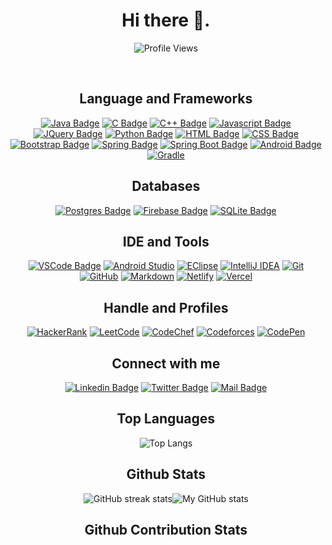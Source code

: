 <h1 align="center"> Hi there 👋.</h1>

<div align='center'>

![Profile Views](https://komarev.com/ghpvc/?username=khalidsaifullahfuad&color=blue&style=flat-square&label=PROFILE+VIEWS)

</div><br/>

<!-- 🔭 &nbsp;I’m currently working on some Android Application.

❤️ &nbsp;I love problem solving and leaning new techonology.

📫 &nbsp;How to reach me: khalidsaifullahfuad@gmail.com

⚡ &nbsp;Fun fact: My hobby is solving Rubix Cube. My best time is 18 seconds. -->

<h2 align="center"> Language and Frameworks </h2>

<div align='center'>
  
[![Java Badge](https://img.shields.io/badge/Java-ED8B00?style=for-the-badge&logo=java&logoColor=white)](#) 
[![C Badge](https://img.shields.io/badge/C-00599C?style=for-the-badge&logo=c&logoColor=white)](#) 
[![C++ Badge](https://img.shields.io/badge/c++-00599C?style=for-the-badge&logo=c%2B%2B&logoColor=white)](#)
[![Javascript Badge](https://img.shields.io/badge/JavaScript-F7DF1E?style=for-the-badge&logo=javascript&logoColor=black)](#)
[![JQuery Badge](https://img.shields.io/badge/jQuery-0769AD?style=for-the-badge&logo=jquery&logoColor=white)](#)
[![Python Badge](https://img.shields.io/badge/Python-646464?style=for-the-badge&logo=python)](#)
[![HTML Badge](https://img.shields.io/badge/HTML5-E34F26?style=for-the-badge&logo=html5&logoColor=white)](#)
[![CSS Badge](https://img.shields.io/badge/CSS3-1572B6?style=for-the-badge&logo=css3&logoColor=white)](#)
[![Bootstrap Badge](https://img.shields.io/badge/Bootstrap-563D7C?style=for-the-badge&logo=bootstrap&logoColor=white)](#)
[![Spring Badge](https://img.shields.io/badge/Spring-6DB33F?style=for-the-badge&logo=spring&logoColor=white)](#)
[![Spring Boot Badge](https://img.shields.io/badge/SpringBoot-6DB33F?style=for-the-badge&logo=springboot&logoColor=white)](#)
[![Android Badge](https://img.shields.io/badge/Android-3DDC84?style=for-the-badge&logo=android&logoColor=white)](#)
[![Gradle](https://img.shields.io/badge/Gradle-02303A.svg?style=for-the-badge&logo=Gradle&logoColor=white)](#)

</div>

<h2 align="center"> Databases </h2>

<div align='center'>
  
[![Postgres Badge](https://img.shields.io/badge/PostgreSQL-316192?style=for-the-badge&logo=postgresql&logoColor=white)](#)
[![Firebase Badge](https://img.shields.io/badge/firebase-FFA611?style=for-the-badge&logo=firebase&logoColor=white)](#)
[![SQLite Badge](https://img.shields.io/badge/SQLite-07405E?style=for-the-badge&logo=sqlite&logoColor=white)](#)
 

<h2 align="center"> IDE and Tools </h2>

<div align='center'>
  
[![VSCode Badge](https://img.shields.io/badge/Visual%20Studio%20Code-0078d7?style=for-the-badge&logo=visualstudiocode&logoColor=white)](https://code.visualstudio.com/) 
[![Android Studio](https://img.shields.io/badge/Android%20Studio-073042?style=for-the-badge&logo=androidstudio)](https://developer.android.com/studio) 
[![EClipse](https://img.shields.io/badge/Eclipse-2b2152?style=for-the-badge&logo=eclipse&logoColor=ef8f1d)](https://www.eclipse.org/downloads/) 
[![IntelliJ IDEA](https://img.shields.io/badge/IntelliJ%20IDEA-99509d?style=for-the-badge&logo=intellijidea)](https://www.jetbrains.com/idea/) 
[![Git](https://img.shields.io/badge/git-%23F05033.svg?style=for-the-badge&logo=git&logoColor=white)](https://git-scm.com/)
[![GitHub](https://img.shields.io/badge/github-%23121011.svg?style=for-the-badge&logo=github&logoColor=white)](https://github.com)
[![Markdown](https://img.shields.io/badge/Markdown-000000?style=for-the-badge&logo=markdown&logoColor=white)](https://www.markdownguide.org/)
[![Netlify](https://img.shields.io/badge/netlify-%23000000.svg?style=for-the-badge&logo=netlify&logoColor=#00C7B7)](https://www.netlify.com/)
[![Vercel](https://img.shields.io/badge/vercel-%23000000.svg?style=for-the-badge&logo=vercel&logoColor=white)](https://vercel.com/)
  
</div>

<h2 align="center">Handle and Profiles</h2>

<div align="center">
            
[![HackerRank](https://img.shields.io/badge/-Hackerrank-2EC866?style=for-the-badge&logo=HackerRank&logoColor=black)](https://www.hackerrank.com/khalidsaifullah)
[![LeetCode](https://img.shields.io/badge/LeetCode-000000?style=for-the-badge&logo=LeetCode&logoColor=#d16c06)](https://leetcode.com/KhalidSaifullahFuad)
[![CodeChef](https://img.shields.io/badge/CodeChef-%23964B00.svg?style=for-the-badge&logo=CodeChef&logoColor=white)](https://www.codechef.com/users/khalidsaifulla)
[![Codeforces](https://img.shields.io/badge/Codeforces-445f9d?style=for-the-badge&logo=Codeforces&logoColor=white)](https://codeforces.com/profile/FUAD404)
[![CodePen](https://img.shields.io/badge/Codepen-000000?style=for-the-badge&logo=codepen&logoColor=white)](https://codepen.io/khalidsaifullahfuad)
  
</div>

<h2 align="center"> Connect with me</h2>

<div align="center">
  
[![Linkedin Badge](https://img.shields.io/badge/LinkedIn-0077B5?style=for-the-badge&logo=linkedin&logoColor=white)](https://www.linkedin.com/in/khalidsaifullahfuad/)
[![Twitter Badge](https://img.shields.io/badge/Twitter-1DA1F2?style=for-the-badge&logo=twitter&logoColor=white)](https://twitter.com/khalidsaiffuad)
[![Mail Badge](https://img.shields.io/badge/Gmail-D14836?style=for-the-badge&logo=gmail&logoColor=white)](mailto:khalidsaifullahfuad@gmail.com)

<!-- 
[![Facebook Badge](https://img.shields.io/badge/Facebook-1877F2?style=for-the-badge&logo=facebook&logoColor=white)](https://facebook.com/khalid.saifullah.fuad)
-->  
</div>

<h2 align="center">Top Languages</h2>

<div align="center">

![Top Langs](https://github-readme-stats.vercel.app/api/top-langs/?username=khalidsaifullahfuad&layout=compact&langs_count=6)

</div>

<h2 align="center">Github Stats</h2>

<div align="center">

![GitHub streak stats](https://github-readme-streak-stats.herokuapp.com/?user=khalidsaifullahfuad)![My GitHub stats](https://github-readme-stats.vercel.app/api?username=khalidsaifullahfuad&show_icons=true)

</div>

<h2 align="center">Github Contribution Stats</h2>

<!-- 
<p align="center">
    <img src="https://github.com/khalidsaifullahfuad/khalidsaifullahfuad/blob/output/github-contribution-grid-snake.svg" alt="snake">
</p> 
-->

<!--
![GitHub Activity Graph](https://activity-graph.herokuapp.com/graph?username=khalidsaifullahfuad)  
-->

<!--
**KhalidSaifullahFuad/KhalidSaifullahFuad** is a ✨ _special_ ✨ repository because its `README.md` (this file) appears on your GitHub profile.

Here are some ideas to get you started:

- 🔭 I’m currently working on ...
- 🌱 I’m currently learning ...
- 👯 I’m looking to collaborate on ...
- 🤔 I’m looking for help with ...
- 💬 Ask me about ...
- 📫 How to reach me: ...
- 😄 Pronouns: ...
- ⚡ Fun fact: ...
-->
